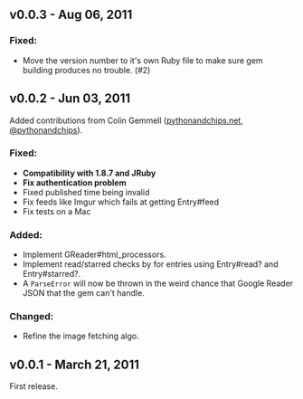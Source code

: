 v0.0.3 - Aug 06, 2011
---------------------

### Fixed:
  * Move the version number to it's own Ruby file to make sure gem building produces no trouble. (#2)

v0.0.2 - Jun 03, 2011
---------------------

Added contributions from Colin Gemmell 
([pythonandchips.net](http://pythonandchips.net), 
 [@pythonandchips](http://github.com/pythonandchips)).

### Fixed:
  * **Compatibility with 1.8.7 and JRuby**
  * **Fix authentication problem**
  * Fixed published time being invalid
  * Fix feeds like Imgur which fails at getting Entry#feed
  * Fix tests on a Mac

### Added:
  * Implement GReader#html_processors.
  * Implement read/starred checks by for entries using Entry#read? and 
  Entry#starred?.
  * A `ParseError` will now be thrown in the weird chance that Google Reader 
  JSON that the gem can't handle.

### Changed:
  * Refine the image fetching algo.

v0.0.1 - March 21, 2011
-----------------------

First release.
